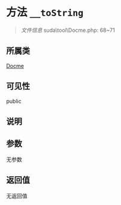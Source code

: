 # 方法 `__toString`

> *文件信息* suda\tool\Docme.php: 68~71

## 所属类 

[Docme](../Docme.md)

## 可见性

public

## 说明



## 参数


无参数


## 返回值

无返回值
